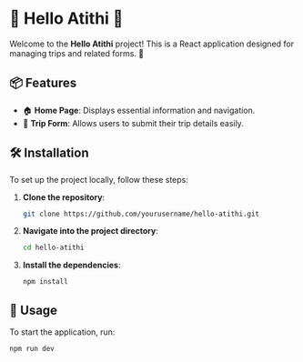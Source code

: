 # 🌟 Hello Atithi 🌟

Welcome to the **Hello Atithi** project! This is a React application designed for managing trips and related forms. 🚀

## 📦 Features

- 🏠 **Home Page**: Displays essential information and navigation.
- 📝 **Trip Form**: Allows users to submit their trip details easily.

## 🛠️ Installation

To set up the project locally, follow these steps:

1. **Clone the repository**:
   ```bash
   git clone https://github.com/yourusername/hello-atithi.git
   ```

2. **Navigate into the project directory**:
   ```bash
   cd hello-atithi
   ```

3. **Install the dependencies**:
   ```bash
   npm install
   ```

## 🚀 Usage

To start the application, run:
```bash
npm run dev
```
